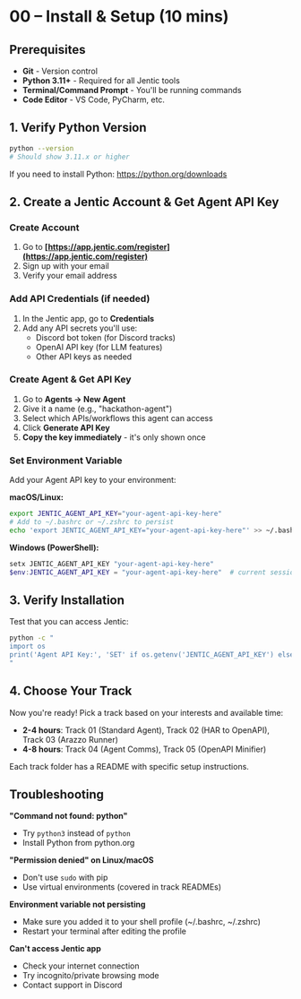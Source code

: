 # 00 – Install & Setup (10 mins)

## Prerequisites
- **Git** - Version control
- **Python 3.11+** - Required for all Jentic tools
- **Terminal/Command Prompt** - You'll be running commands
- **Code Editor** - VS Code, PyCharm, etc.

## 1. Verify Python Version
```bash
python --version
# Should show 3.11.x or higher
```

If you need to install Python: https://python.org/downloads

## 2. Create a Jentic Account & Get Agent API Key

### Create Account
1. Go to **[https://app.jentic.com/register](https://app.jentic.com/register)**
2. Sign up with your email
3. Verify your email address

### Add API Credentials (if needed)
1. In the Jentic app, go to **Credentials**
2. Add any API secrets you'll use:
   - Discord bot token (for Discord tracks)
   - OpenAI API key (for LLM features)
   - Other API keys as needed

### Create Agent & Get API Key
1. Go to **Agents → New Agent**
2. Give it a name (e.g., "hackathon-agent")
3. Select which APIs/workflows this agent can access
4. Click **Generate API Key**
5. **Copy the key immediately** - it's only shown once

### Set Environment Variable
Add your Agent API key to your environment:

**macOS/Linux:**
```bash
export JENTIC_AGENT_API_KEY="your-agent-api-key-here"
# Add to ~/.bashrc or ~/.zshrc to persist
echo 'export JENTIC_AGENT_API_KEY="your-agent-api-key-here"' >> ~/.bashrc
```

**Windows (PowerShell):**
```powershell
setx JENTIC_AGENT_API_KEY "your-agent-api-key-here"
$env:JENTIC_AGENT_API_KEY = "your-agent-api-key-here"  # current session
```

## 3. Verify Installation

Test that you can access Jentic:
```bash
python -c "
import os
print('Agent API Key:', 'SET' if os.getenv('JENTIC_AGENT_API_KEY') else 'NOT SET')
"
```

## 4. Choose Your Track

Now you're ready! Pick a track based on your interests and available time:

- **2-4 hours**: Track 01 (Standard Agent), Track 02 (HAR to OpenAPI), Track 03 (Arazzo Runner)
- **4-8 hours**: Track 04 (Agent Comms), Track 05 (OpenAPI Minifier)

Each track folder has a README with specific setup instructions.

## Troubleshooting

**"Command not found: python"**
- Try `python3` instead of `python`
- Install Python from python.org

**"Permission denied" on Linux/macOS**
- Don't use `sudo` with pip
- Use virtual environments (covered in track READMEs)

**Environment variable not persisting**
- Make sure you added it to your shell profile (~/.bashrc, ~/.zshrc)
- Restart your terminal after editing the profile

**Can't access Jentic app**
- Check your internet connection
- Try incognito/private browsing mode
- Contact support in Discord